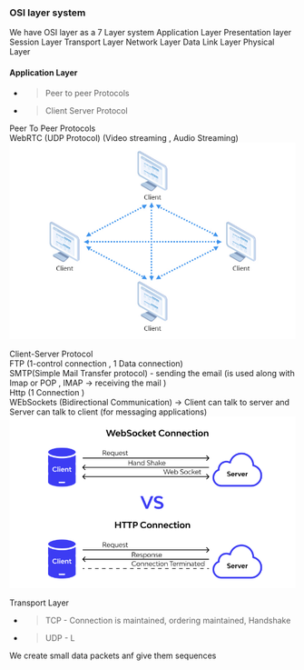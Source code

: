 ### OSI layer system 
We have OSI layer as a 7 Layer system 
Application Layer 
Presentation layer 
Session Layer 
Transport Layer 
Network Layer 
Data Link Layer 
Physical Layer 

#### Application Layer  
- > Peer to peer Protocols 
- > Client Server Protocol 

Peer To Peer Protocols      
WebRTC (UDP Protocol) (Video streaming , Audio Streaming)    
![img_1.png](PeerToPeerImage.png)

Client-Server Protocol     
FTP (1-control connection , 1 Data connection)    
SMTP(Simple Mail Transfer protocol) - sending the email (is used along with Imap or POP , IMAP -> receiving the mail   )     
Http (1 Connection )    
WEbSockets (Bidirectional Communication)  -> Client can talk to server and Server can talk to client
(for messaging applications)
![img.png](webSocketAndCSP.png)

Transport Layer 
- > TCP - Connection is maintained, ordering maintained, Handshake
- > UDP - L

We create small data packets anf give them sequences
